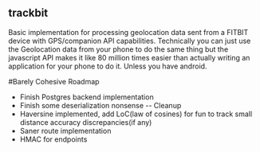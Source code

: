 ## trackbit
Basic implementation for processing geolocation data sent from a FITBIT device with GPS/companion API capabilities. Technically you can just use the Geolocation data from your phone to do the same thing but the javascript API makes it like 80 million times easier than actually writing an application for your phone to do it. Unless you have android.  

#Barely Cohesive Roadmap
- Finish Postgres backend implementation
- Finish some deserialization nonsense -- Cleanup
- Haversine implemented, add LoC(law of cosines) for fun to track small distance accuracy discrepancies(if any)
- Saner route implementation
- HMAC for endpoints
